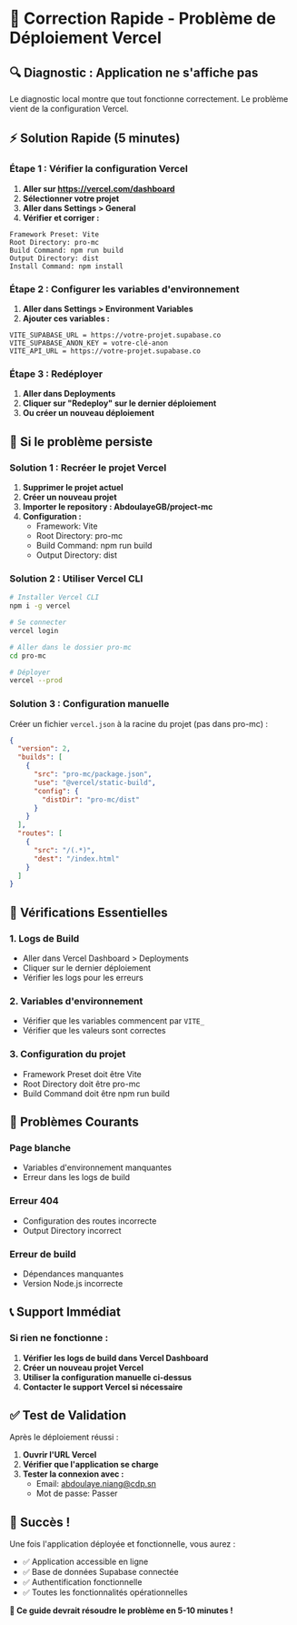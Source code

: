 # 🚨 Correction Rapide - Problème de Déploiement Vercel

## 🔍 **Diagnostic : Application ne s'affiche pas**

Le diagnostic local montre que tout fonctionne correctement. Le problème vient de la configuration Vercel.

## ⚡ **Solution Rapide (5 minutes)**

### **Étape 1 : Vérifier la configuration Vercel**

1. **Aller sur https://vercel.com/dashboard**
2. **Sélectionner votre projet**
3. **Aller dans Settings > General**
4. **Vérifier et corriger :**

```
Framework Preset: Vite
Root Directory: pro-mc
Build Command: npm run build
Output Directory: dist
Install Command: npm install
```

### **Étape 2 : Configurer les variables d'environnement**

1. **Aller dans Settings > Environment Variables**
2. **Ajouter ces variables :**

```
VITE_SUPABASE_URL = https://votre-projet.supabase.co
VITE_SUPABASE_ANON_KEY = votre-clé-anon
VITE_API_URL = https://votre-projet.supabase.co
```

### **Étape 3 : Redéployer**

1. **Aller dans Deployments**
2. **Cliquer sur "Redeploy" sur le dernier déploiement**
3. **Ou créer un nouveau déploiement**

## 🔧 **Si le problème persiste**

### **Solution 1 : Recréer le projet Vercel**

1. **Supprimer le projet actuel**
2. **Créer un nouveau projet**
3. **Importer le repository : AbdoulayeGB/project-mc**
4. **Configuration :**
   - Framework: Vite
   - Root Directory: pro-mc
   - Build Command: npm run build
   - Output Directory: dist

### **Solution 2 : Utiliser Vercel CLI**

```bash
# Installer Vercel CLI
npm i -g vercel

# Se connecter
vercel login

# Aller dans le dossier pro-mc
cd pro-mc

# Déployer
vercel --prod
```

### **Solution 3 : Configuration manuelle**

Créer un fichier `vercel.json` à la racine du projet (pas dans pro-mc) :

```json
{
  "version": 2,
  "builds": [
    {
      "src": "pro-mc/package.json",
      "use": "@vercel/static-build",
      "config": {
        "distDir": "pro-mc/dist"
      }
    }
  ],
  "routes": [
    {
      "src": "/(.*)",
      "dest": "/index.html"
    }
  ]
}
```

## 🎯 **Vérifications Essentielles**

### **1. Logs de Build**
- Aller dans Vercel Dashboard > Deployments
- Cliquer sur le dernier déploiement
- Vérifier les logs pour les erreurs

### **2. Variables d'environnement**
- Vérifier que les variables commencent par `VITE_`
- Vérifier que les valeurs sont correctes

### **3. Configuration du projet**
- Framework Preset doit être Vite
- Root Directory doit être pro-mc
- Build Command doit être npm run build

## 🚨 **Problèmes Courants**

### **Page blanche**
- Variables d'environnement manquantes
- Erreur dans les logs de build

### **Erreur 404**
- Configuration des routes incorrecte
- Output Directory incorrect

### **Erreur de build**
- Dépendances manquantes
- Version Node.js incorrecte

## 📞 **Support Immédiat**

### **Si rien ne fonctionne :**

1. **Vérifier les logs de build dans Vercel Dashboard**
2. **Créer un nouveau projet Vercel**
3. **Utiliser la configuration manuelle ci-dessus**
4. **Contacter le support Vercel si nécessaire**

## ✅ **Test de Validation**

Après le déploiement réussi :

1. **Ouvrir l'URL Vercel**
2. **Vérifier que l'application se charge**
3. **Tester la connexion avec :**
   - Email: abdoulaye.niang@cdp.sn
   - Mot de passe: Passer

## 🎉 **Succès !**

Une fois l'application déployée et fonctionnelle, vous aurez :
- ✅ Application accessible en ligne
- ✅ Base de données Supabase connectée
- ✅ Authentification fonctionnelle
- ✅ Toutes les fonctionnalités opérationnelles

**🔧 Ce guide devrait résoudre le problème en 5-10 minutes !**
